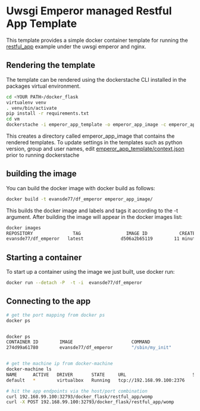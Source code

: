 # Uwsgi Emperor managed Restful App Template 

This template provides a simple docker container template for running the [restful_app](https://github.com/evansde77/docker_flask/blob/master/src/docker_flask/restful_app.py) example under the uwsgi emperor and nginx. 

## Rendering the template 

The template can be rendered using the dockerstache CLI installed in the packages virtual environment. 

```bash 
cd <YOUR PATH>/docker_flask
virtualenv venv 
. venv/bin/activate
pip install -r requirements.txt
cd vm
dockerstache -i emperor_app_template -o emperor_app_image -c emperor_app_template/context.json
```

This creates a directory called emperor_app_image that contains the rendered templates. 
To update settings in the templates such as python version, group and user names, edit  [emperor_app_template/context.json](https://github.com/evansde77/docker_flask/blob/master/vm/emperor_app_template/context.json) prior to running dockerstache


## building the image

You can build the docker image with docker build as follows:

```bash
docker build -t evansde77/df_emperor emperor_app_image/
```

This builds the docker image and labels and tags it according to the -t argument. After building the image will appear in the docker images list:

```bash
docker images
REPOSITORY               TAG                 IMAGE ID            CREATED             VIRTUAL SIZE
evansde77/df_emperor   latest              d506a2b65119        11 minutes ago      742.7 MB
```

## Starting a container

To start up a container using the image we just built, use docker run:

```bash
docker run --detach -P  -t -i  evansde77/df_emperor 
```



## Connecting to the app

```bash
# get the port mapping from docker ps 
docker ps 


docker ps 
CONTAINER ID        IMAGE                      COMMAND                  CREATED             STATUS              PORTS                                                                                                                                                      NAMES
274d99a61780        evansde77/df_emperor       "/sbin/my_init"          2 seconds ago       Up 2 seconds        0.0.0.0:32930->80/tcp, 0.0.0.0:32929->8080/tcp                                                                                                             admiring_babbage


# get the machine ip from docker-machine
docker-machine ls  
NAME      ACTIVE   DRIVER       STATE     URL                         SWARM
default   *        virtualbox   Running   tcp://192.168.99.100:2376   

# hit the app endpoints via the host/port combination
curl 192.168.99.100:32793/docker_flask/restful_app/womp
curl -X POST 192.168.99.100:32793/docker_flask/restful_app/womp
```
